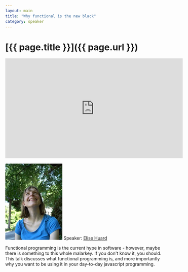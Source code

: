 ```yaml
---
layout: main
title: "Why functional is the new black"
category: speaker
---
```


# [{{ page.title }}]({{ page.url }})

<iframe width="560" height="315" src="http://www.youtube.com/embed/3ujq55fCx6o" frameborder="0" allowfullscreen="true">
</iframe>

<a href="http://jabberwocky.eu"><img src="/images/elise-huard.jpeg" class="speaker" alt="Elise Huard"></a>
Speaker: <a href="http://jabberwocky.eu">Elise Huard</a>

Functional programming is the current hype in software - however, maybe there is something to this whole malarkey. If you don't know it, you should.
This talk discusses what functional programming is, and more importantly why you want to be using it in your day-to-day javascript programming.
